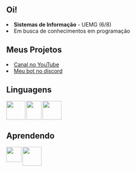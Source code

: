 <h2>Oi!</h2>
<li><b>Sistemas de Informação</b> - UEMG (6/8)</li>
<li>Em busca de conhecimentos em programação</li>

<h2>Meus Projetos</h2>
<li><a href="https://youtube.com/@git-mare">Canal no YouTube</a></li>
<li><a href="https://illya.site/">Meu bot no discord</a></li>
<h2>Linguagens</h2>
<img src="https://i.imgur.com/2ThaQHH.png" align="left" width="50px" height="50px"> 
<img src="https://i.imgur.com/0fL5s7a.png" align="left" width="40px" height="50px">
<img src="https://i.imgur.com/BGCsunC.png" width="50px" height="50px">
<br>
<h2>Aprendendo</h2>
<img src="https://i.imgur.com/5Htw0VL.png" width="40px" align="left" height="40px">
<img src="https://i.imgur.com/r6dusMD.png" width="50px" height="50px">
